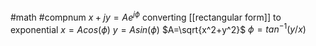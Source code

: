 #math #compnum 
$x+jy=Ae^{j\phi}$
converting [[rectangular form]] to exponential
$x=Acos(\phi)$
$y=Asin(\phi)$
$A=\sqrt{x^2+y^2}$
$\phi=tan^{-1}(y/x)$
